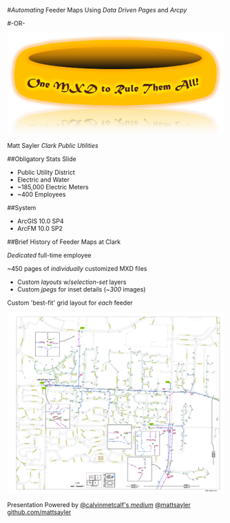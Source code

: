 #_Automating_ Feeder Maps Using _Data Driven Pages_ and _Arcpy_

#-OR-

![](./Images/OneMXDtoRule.png)

Matt Sayler
_Clark Public Utilities_

##Obligatory Stats Slide
* Public Utility District
* Electric and Water
* ~185,000 Electric Meters
* ~400 Employees

##System
* ArcGIS 10.0 SP4
* ArcFM 10.0 SP2

##Brief History of Feeder Maps at Clark

_Dedicated_ full-time employee

~450 pages of _individually_ customized MXD files
* Custom _layouts_ w/_selection-set_ layers
* Custom _jpegs_ for inset details (~_300_ images)

Custom 'best-fit' grid layout for _each_ feeder

![](./Images/AST4_Original.png)

Presentation Powered by [@calvinmetcalf's _medium_](https://github.com/calvinmetcalf/medium)
[@mattsayler](https://www.twitter.com/mattsayler)
[github.com/mattsayler](https://www.github.com/mattsayler)
